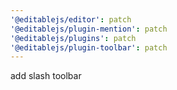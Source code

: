 ```yaml
---
'@editablejs/editor': patch
'@editablejs/plugin-mention': patch
'@editablejs/plugins': patch
'@editablejs/plugin-toolbar': patch
---
```


add slash toolbar
